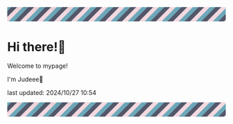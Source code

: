 <!-- Header image -->
<img src="./pokemon/pokemon_5.png" width="1000">

# Hi there!👋

Welcome to mypage!

I'm Judeee🐷

last updated: 2024/10/27 10:54

<!-- Footer image -->
<img src="./pokemon/pokemon_5.png" width="1000">
